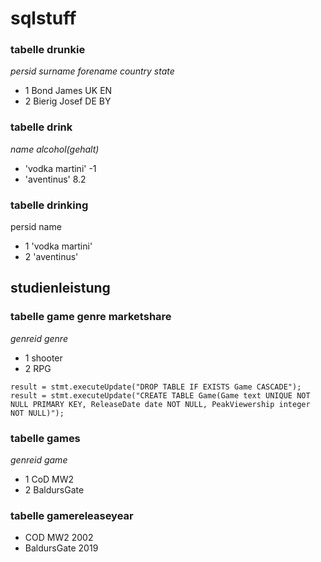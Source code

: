 # sqlstuff
 
### tabelle drunkie
*persid surname forename country state*
- 1 Bond James UK EN
- 2 Bierig Josef DE BY

### tabelle drink
*name alcohol(gehalt)*
- 'vodka martini' -1
- 'aventinus' 8.2

### tabelle drinking
persid name
- 1 'vodka martini'
- 2 'aventinus'

## studienleistung
### tabelle game genre marketshare
*genreid genre* 
- 1 shooter
- 2 RPG

`result = stmt.executeUpdate("DROP TABLE IF EXISTS Game CASCADE");
            result = stmt.executeUpdate("CREATE TABLE Game(Game text UNIQUE NOT NULL PRIMARY KEY, ReleaseDate date NOT NULL, PeakViewership integer NOT NULL)");`

### tabelle games
 *genreid game*
- 1 CoD MW2
- 2 BaldursGate

### tabelle gamereleaseyear
- COD MW2 2002
- BaldursGate 2019
